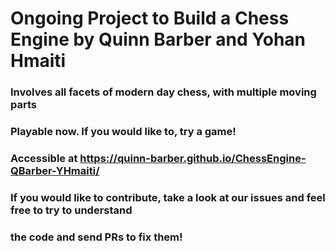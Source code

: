 # Ongoing Project to Build a Chess Engine by Quinn Barber and Yohan Hmaiti

### Involves all facets of modern day chess, with multiple moving parts

### Playable now. If you would like to, try a game!

### Accessible at https://quinn-barber.github.io/ChessEngine-QBarber-YHmaiti/

### If you would like to contribute, take a look at our issues and feel free to try to understand
### the code and send PRs to fix them!
